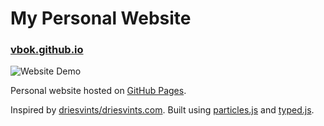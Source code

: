 # My Personal Website

### [vbok.github.io](https://vbok.github.io/)

![Website Demo](img/demo.gif)

Personal website hosted on [GitHub Pages](https://pages.github.com/).

Inspired by [driesvints/driesvints.com](https://github.com/driesvints/driesvints.com). 
Built using [particles.js](https://github.com/VincentGarreau/particles.js/) and [typed.js](https://github.com/mattboldt/typed.js/).
